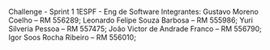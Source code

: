 Challenge - Sprint 1 
1ESPF - Eng de Software
Integrantes:
Gustavo Moreno Coelho – RM 556289;
Leonardo Felipe Souza Barbosa – RM 555986;
Yuri Silveria Pessoa – RM 557475;
João Victor de Andrade Franco – RM 556790;
Igor Soos Rocha Ribeiro – RM 556010;